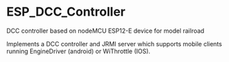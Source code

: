 # ESP_DCC_Controller
DCC controller based on nodeMCU ESP12-E device for model railroad

Implements a DCC controller and JRMI server which supports mobile clients running EngineDriver (android) or WiThrottle (IOS).
